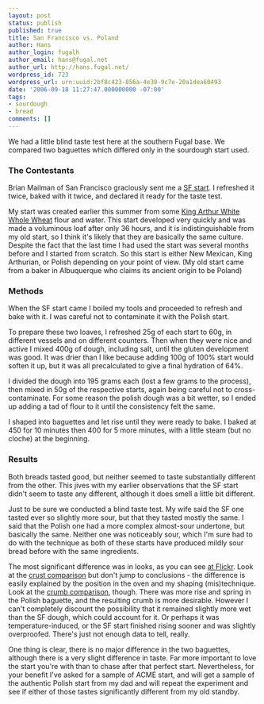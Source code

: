 ```yaml
---
layout: post
status: publish
published: true
title: San Francisco vs. Poland
author: Hans
author_login: fugalh
author_email: hans@fugal.net
author_url: http://hans.fugal.net/
wordpress_id: 723
wordpress_url: urn:uuid:2bf8c423-856a-4e38-9c7e-20a1dea60493
date: '2006-09-18 11:27:47.000000000 -07:00'
tags:
- sourdough
- bread
comments: []
---
```

<p>We had a little blind taste test here at the southern Fugal base. We compared two baguettes which differed only in the sourdough start used.</p>

<h3>The Contestants</h3>

<p>Brian Mailman of San Francisco graciously sent me a <a href="http://groups.google.com/group/rec.food.sourdough/browse_frm/thread/8549326dab12b535/2fd45f2c3d26df0b?tvc=1&amp;q=san+francisco+start#2fd45f2c3d26df0b">SF
start</a>.
I refreshed it twice, baked with it twice, and declared it ready for the taste
test. </p>

<p>My start was created earlier this summer from some <a href="http://www.kingarthurflour.com/flour/home.php">King Arthur White Whole
Wheat</a> flour and water. This
start developed very quickly and was made a voluminous loaf after only 36
hours, and it is indistinguishable from my old start, so I think it's likely
that they are basically the same culture. Despite the fact that the last time I
had used the start was several months before and I started from scratch. So
this start is either New Mexican, King Arthurian, or Polish depending on your
point of view. (My old start came from a baker in Albuquerque who claims its
ancient origin to be Poland)</p>

<h3>Methods</h3>

<p>When the SF start came I boiled my tools and proceeded to refresh and bake with
it. I was careful not to contaminate it with the Polish start. </p>

<p>To prepare these two loaves, I refreshed 25g of each start to 60g, in different
vessels and on different counters. Then when they were nice and active I mixed
400g of dough, including salt, until the gluten development was good. It was
drier than I like because adding 100g of 100% start would soften it up, but it
was all precalculated to give a final hydration of 64%.</p>

<p>I divided the dough into 195 grams each (lost a few grams to the process), then
mixed in 50g of the respective starts, again being careful not to
cross-contaminate. For some reason the polish dough was a bit wetter, so I
ended up adding a tad of flour to it until the consistency felt the same. </p>

<p>I shaped into baguettes and let rise until they were ready to bake. I baked at
450 for 10 minutes then 400 for 5 more minutes, with a little steam (but no
cloche) at the beginning.</p>

<h3>Results</h3>

<p>Both breads tasted good, but neither seemed to taste substantially different
from the other. This jives with my earlier observations that the SF start
didn't seem to taste any different, although it does smell a little bit
different.</p>

<p>Just to be sure we conducted a blind taste test. My wife said the SF one tasted
ever so slightly more sour, but that they tasted mostly the same. I said that
the Polish one had a more complex almost-sour undertone, but basically the
same. Neither one was noticeably sour, which I'm sure had to do with the
technique as both of these starts have produced mildly sour bread before with
the same ingredients.</p>

<p>The most significant difference was in looks, as you can see <a href="http://flickr.com/photos/fugalh/sets/72157594251518983/">at
Flickr</a>. Look at the
<a href="http://flickr.com/photos/fugalh/246543340/in/set-72157594251518983/">crust
comparison</a>
but don't jump to conclusions - the difference is easily explained by the
position in the oven and my shaping (mis)technique. Look at the <a href="http://flickr.com/photos/fugalh/246543340/in/set-72157594251518983/">crumb
comparison</a>,
though. There was more rise and spring in the Polish baguette, and the
resulting crumb is more desirable. However I can't completely discount the
possibility that it remained slightly more wet than the SF dough, which could
account for it. Or perhaps it was temperature-induced, or the SF start finished
rising sooner and was slightly overproofed. There's just not enough data to
tell, really.</p>

<p>One thing is clear, there is no major difference in the two baguettes, although
there is a very slight difference in taste. Far more important to love the
start you're with than to chase after that perfect start. Nevertheless, for
your benefit I've asked for a sample of ACME start, and will get a sample of
the authentic Polish start from my dad and will repeat the experiment and see if
either of those tastes significantly different from my old standby.</p>
